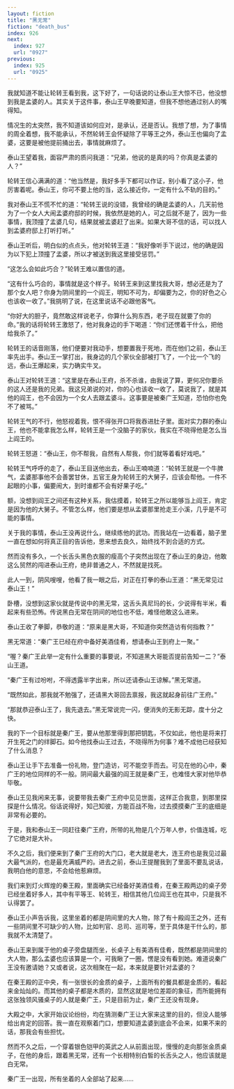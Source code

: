 ```yaml
---
layout: fiction
title: "黑无常"
fiction: "death_bus"
index: 926
next:
  index: 927
  url: "0927"
previous:
  index: 925
  url: "0925"
---
```

我就知道不能让轮转王看到我，这下好了，一句话说的让泰山王大惊不已，他没想到我是孟婆的人。其实关于这件事，泰山王早晚要知道，但我不想他通过别人的嘴得知。

情况生的太突然，我不知道该如何应对，是承认，还是否认。我想了想，为了事情的周全着想，我不能承认，不然轮转王会怀疑除了平等王之外，泰山王也偏向了孟婆，这要是被他提前捅出去，事情就麻烦了。

泰山王望着我，面容严肃的质问我道：“兄弟，他说的是真的吗？你真是孟婆的人？”

轮转王信心满满的道：“他当然是，我好多手下都可以作证，别小看了这小子，他厉害着呢。泰山王，你可不要上他的当，这么接近你，一定有什么不轨的目的。”

我对泰山王不慌不忙的道：“轮转王说的没错，我曾经的确是孟婆的人，几天前他为了一个女人大闹孟婆府邸的时候，我依然是她的人，可之后就不是了，因为一些事情，我顶撞了孟婆几句，结果就被孟婆赶了出来。如果大哥不信的话，可以找人到孟婆府邸上打听打听。”

泰山王听后，明白似的点点头，他对轮转王道：“我好像听手下说过，他的确是因为以下犯上顶撞了孟婆，所以才被送到我这里接受惩罚。”

“这怎么会如此巧合？”轮转王难以置信的道。

“这有什么巧合的，事情就是这个样子。轮转王来到这里找我大哥，想必还是为了那个女人吧？你身为阴间里的一个阎王，明知不可为，却偏要为之，你的好色之心也该收一收了。”我挑明了说，在这里说话不必跟他客气。

“你好大的胆子，竟然敢这样说老子，你算什么狗东西，老子现在就要了你的命。”我的话将轮转王激怒了，他对我身边的手下喝道：“你们还愣着干什么，把他给我杀了。”

轮转王的话音刚落，他们便要对我动手，想要置我于死地，而在他们之前，泰山王率先出手。泰山王一掌打出，我身边的几个家伙全部被打飞了，一个比一个飞的远，泰山王爆起来，实力确实牛叉。

泰山王对轮转王道：“这里是在泰山王府，杀不杀谁，由我说了算，更何况你要杀的这人还是我的兄弟。我这兄弟说的对，你的心也该收一收了，莫说我了，就是其他的阎王，也不会因为一个女人去跟孟婆斗。这事要是被秦广王知道，恐怕你也免不了被骂。”

轮转王气的不行，他怒视着我，恨不得张开口将我吞进肚子里。面对实力群的泰山王，他也不能拿我怎么样，轮转王是一个没脑子的家伙，我实在不晓得他是怎么当上阎王的。

轮转王怒道：“泰山王，你不帮我，自然有人帮我，你们就等着看好戏吧。”

轮转王气呼呼的走了，泰山王目送他出去，泰山王喃喃道：“轮转王就是一个牛脾气，孟婆那事他不会善罢甘休，五官王身为轮转王的大舅子，应该会帮他。一件不起眼的小事，偏要闹大，到时谁都不会有好果子吃。”

额，没想到阎王之间还有这种关系，我估摸着，轮转王之所以能够当上阎王，肯定是因为他的大舅子。不管怎么样，他们要是想从孟婆那里抢走王小溪，几乎是不可能的事情。

关于我的事情，泰山王没再说什么，继续练他的武功。而我站在一边看着，脑子里一直在想如何将真正目的告诉他，思来想去良久，始终找不到合适的方式。

然而没有多久，一个长舌头黑色衣服的瘦高个子突然出现在了泰山王的身边，他敢这么贸然的闯进泰山王府，绝非普通之人，不然就是找死。

此人一到，阴风嗖嗖，他看了我一眼之后，对正在打拳的泰山王道：“黑无常见过泰山王！”

卧槽，没想到这家伙就是传说中的黑无常，这舌头真尼玛的长，少说得有半米，看起来有些恐怖。传说黑白无常在阴间的地位也不低，难怪他敢这么进来。

泰山王收了拳脚，恭敬的道：“原来是黑大哥，不知道你突然造访有何指教？”

黑无常道：“秦广王已经在府中备好美酒佳肴，想请泰山王到府上一聚。”

“喔？秦广王此举一定有什么重要的事要说，不知道黑大哥能否提前告知一二？”泰山王道。

“秦广王有过吩咐，不得透露半字出来，所以还请泰山王谅解。”黑无常道。

“既然如此，那我就不勉强了，还请黑大哥回去禀报，我这就起身前往广王府。”

“那就恭迎泰山王了，我先退去。”黑无常说完一闪，便消失的无影无踪，度十分之快。

我的下一个目标就是秦广王，要从他那里得到那把钥匙，不仅如此，他也是将来打开生死之门的绊脚石。如今他找泰山王过去，不晓得所为何事？难不成他已经获知了什么消息？

泰山王让手下去准备一份礼物，登门造访，可不能空手而去。可见在他的心中，秦广王的地位同样的不一般。阴间最大最强的阎王就是秦广王，也难怪大家对他毕恭毕敬。

泰山王见我闲来无事，说要带我去秦广王府中见见世面，这样正合我意，到那里探探是什么情况。俗话说得好，知己知彼，方能百战不殆，过去摸摸秦广王的底细是非常有必要的。

于是，我和泰山王一同赶往秦广王府，所带的礼物是几个万年人参，价值连城，吃了它绝对是大补。

不久之后，我们便来到了秦广王府的大门口，老大就是老大，连王府也是我见过最大最气派的，也是最充满威严的。进去之前，泰山王提醒我到了里面不要乱说话，我明白他的意思，不会给他惹麻烦。

我们来到灯火辉煌的秦王殿，里面确实已经备好美酒佳肴，在秦王殿两边的桌子旁已经坐着好多人，其中有平等王、轮转王，相信其他几位阎王也在其中，只是我不认得罢了。

泰山王小声告诉我，这里坐着的都是阴间里的大人物，除了有十殿阎王之外，还有一些阴间里不可缺少的人物，比如判官、总司、巡司等，至于具体是干什么的，那我就不太清楚了。

泰山王来到属于他的桌子旁盘腿而坐，长桌子上有美酒有佳肴，既然都是阴间里的大人物，那么孟婆也应该算是一个，可我瞅了一圈，愣是没有看到她。难道说秦广王没有邀请她？又或者说，这次相聚在一起，本来就是要针对孟婆的？

在秦王殿的正中央，有一张很长的金质的桌子，上面所有的餐具都是金质的，看起来金灿灿的。而其他的桌子都是木质的，显然这就是地位差距的象征，而所能拥有这张独领风骚桌子的人就是秦广王，只是目前为止，秦广王还没有现身。

大殿之中，大家开始议论纷纷，均在猜测秦广王让大家来这里的目的，但没人能够给出肯定的回答。我一直在观察着门口，想要知道孟婆到底会不会来，如果不来的话，那我会有些担忧。

然而不久之后，一个穿着银色铠甲的英武之人从前面出现，慢慢的走向那张金质桌子，在他的身后，跟着黑无常，还有一个长相特别白皙的长舌头之人，他应该就是白无常。

秦广王一出现，所有坐着的人全部站了起来……